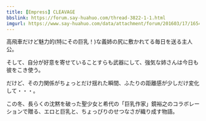 ```yaml
---
title: [Empress] CLEAVAGE
bbslink: https://forum.say-huahuo.com/thread-3822-1-1.html
imgurl: https://www.say-huahuo.com/data/attachment/forum/201603/17/165410q6v18lbbs8n4qzvs.gif
---
```


高飛車だけど魅力的(特にその巨乳！)な義姉の尻に敷かれてる毎日を送る主人公。

そして、自分が好意を寄せていることすらも武器にして、強気な姉さんは今日も彼をこき使う。

だけど、その力関係がちょっとだけ揺れた瞬間、ふたりの距離感が少しだけ変化して・・・。

この冬、長らくの沈黙を破った聖少女と希代の「巨乳作家」鏡裕之のコラボレーションで贈る、エロと巨乳と、ちょっぴりのせつなさが織り成す物語。<!--more-->
